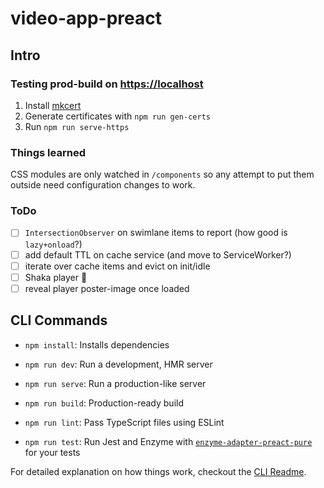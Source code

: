 # video-app-preact

## Intro

### Testing prod-build on <https://localhost>

1. Install [mkcert](https://github.com/FiloSottile/mkcert)
2. Generate certificates with `npm run gen-certs`
3. Run `npm run serve-https`

### Things learned

CSS modules are only watched in `/components` so any attempt to put them outside need configuration changes to work.

### ToDo

- [ ] `IntersectionObserver` on swimlane items to report (how good is `lazy+onload`?)
- [ ] add default TTL on cache service (and move to ServiceWorker?)
- [ ] iterate over cache items and evict on init/idle
- [ ] Shaka player 🤝
- [ ] reveal player poster-image once loaded

## CLI Commands

- `npm install`: Installs dependencies

- `npm run dev`: Run a development, HMR server

- `npm run serve`: Run a production-like server

- `npm run build`: Production-ready build

- `npm run lint`: Pass TypeScript files using ESLint

- `npm run test`: Run Jest and Enzyme with
  [`enzyme-adapter-preact-pure`](https://github.com/preactjs/enzyme-adapter-preact-pure) for
  your tests

For detailed explanation on how things work, checkout the [CLI Readme](https://github.com/developit/preact-cli/blob/master/README.md).
